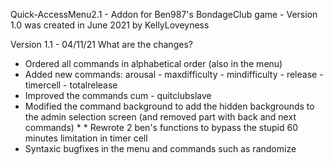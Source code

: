 Quick-AccessMenu2.1 - Addon for Ben987's BondageClub game - Version 1.0 was created in June 2021 by KellyLoveyness

Version 1.1 - 04/11/21
 What are the changes?
* Ordered all commands in alphabetical order (also in the menu)
* Added new commands: arousal - maxdifficulty - mindifficulty - release - timercell - totalrelease                                                                                                                             
* Improved the commands cum -  quitclubslave                                                                                                                                                                                                           
* Modified the command background to add the hidden backgrounds to the admin selection screen (and removed part with back and next commands)                                     * * Rewrote 2 ben's functions to bypass the stupid 60 minutes limitation in timer cell                                                                                                                                                    
* Syntaxic bugfixes in the menu and commands such as randomize
